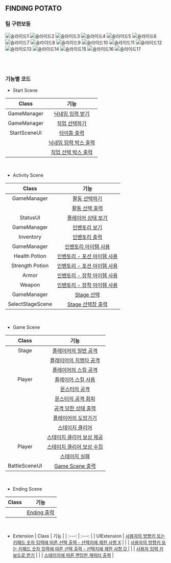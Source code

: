 ## FINDING POTATO
### 팀 구련보등


![슬라이드1](https://github.com/j-miiin/B9_Finding_Potato/assets/62470991/4acca826-eda1-467d-8451-e8955eb4eccc)
![슬라이드2](https://github.com/j-miiin/B9_Finding_Potato/assets/62470991/d35604db-ce15-4e21-854c-1733784ae855)
![슬라이드3](https://github.com/j-miiin/B9_Finding_Potato/assets/62470991/4768b96c-874e-4e0c-b673-84fe163278bf)
![슬라이드4](https://github.com/j-miiin/B9_Finding_Potato/assets/62470991/d24e125d-03b8-47d1-9c79-6595028b7cbd)
![슬라이드5](https://github.com/j-miiin/B9_Finding_Potato/assets/62470991/6c2d1d73-146d-4c5d-806a-eacf752b2d49)
![슬라이드6](https://github.com/j-miiin/B9_Finding_Potato/assets/62470991/3735c2e1-38e9-4c9d-b114-9620c3d3e639)
![슬라이드7](https://github.com/j-miiin/B9_Finding_Potato/assets/62470991/9d27c178-e813-477d-852f-6b4937b5b566)
![슬라이드8](https://github.com/j-miiin/B9_Finding_Potato/assets/62470991/84083e81-8937-4252-aabc-02caf13498c4)
![슬라이드9](https://github.com/j-miiin/B9_Finding_Potato/assets/62470991/78c943d7-58b2-49d4-bba6-9cea2b2beef9)
![슬라이드10](https://github.com/j-miiin/B9_Finding_Potato/assets/62470991/33314f93-df11-41ac-b8f8-20642b3c8ad4)
![슬라이드11](https://github.com/j-miiin/B9_Finding_Potato/assets/62470991/7e0ec610-7414-47b1-a734-0ede272953f5)
![슬라이드12](https://github.com/j-miiin/B9_Finding_Potato/assets/62470991/a195776b-7374-4cd2-ac2b-48e713e080ce)
![슬라이드13](https://github.com/j-miiin/B9_Finding_Potato/assets/62470991/ee1f66f4-2d0c-4836-b66f-95ea8f0b0044)
![슬라이드14](https://github.com/j-miiin/B9_Finding_Potato/assets/62470991/8c7b64f6-f86a-4b07-8580-5e2e9fe11ec9)
![슬라이드15](https://github.com/j-miiin/B9_Finding_Potato/assets/62470991/35652987-c5af-4a7d-8027-be5f202cc806)
![슬라이드16](https://github.com/j-miiin/B9_Finding_Potato/assets/62470991/0d02756f-3711-4d47-b51e-1af9a5c36382)
![슬라이드17](https://github.com/j-miiin/B9_Finding_Potato/assets/62470991/ab45ca5f-f22d-4339-8a49-02ddf53d8b42)

<br><br>

### 기능별 코드

- Start Scene

| Class | 기능 |
| :---: | :---: |
| GameManager | [닉네임 입력 받기](https://github.com/j-miiin/B9_Finding_Potato/blob/7d1641462b05fef6dac8c78916111248f01344b1/FindingPotato/FindingPotato/Program.cs#L134) |
| GameManager | [직업 선택하기](https://github.com/j-miiin/B9_Finding_Potato/blob/7d1641462b05fef6dac8c78916111248f01344b1/FindingPotato/FindingPotato/Program.cs#L139C7-L139C7) |
| StartSceneUI | [타이틀 출력](https://github.com/j-miiin/B9_Finding_Potato/blob/7d1641462b05fef6dac8c78916111248f01344b1/FindingPotato/FindingPotato/UI/StartSceneUI.cs#L12-L49) |
| | [닉네임 입력 박스 출력](https://github.com/j-miiin/B9_Finding_Potato/blob/7d1641462b05fef6dac8c78916111248f01344b1/FindingPotato/FindingPotato/UI/StartSceneUI.cs#L51-L91) |
| | [직업 선택 박스 출력](https://github.com/j-miiin/B9_Finding_Potato/blob/7d1641462b05fef6dac8c78916111248f01344b1/FindingPotato/FindingPotato/UI/StartSceneUI.cs#L93-L124) |

<br>

- Activity Scene

| Class | 기능 |
| :---: | :---: |
| GameManager | [활동 선택하기](https://github.com/j-miiin/B9_Finding_Potato/blob/7d1641462b05fef6dac8c78916111248f01344b1/FindingPotato/FindingPotato/Program.cs#L151-L161) |
| | [활동 선택 출력](https://github.com/j-miiin/B9_Finding_Potato/blob/7d1641462b05fef6dac8c78916111248f01344b1/FindingPotato/FindingPotato/UI/SelectActivitySceneUI.cs#L10-L31) |
| StatusUI | [플레이어 상태 보기](https://github.com/j-miiin/B9_Finding_Potato/blob/7d1641462b05fef6dac8c78916111248f01344b1/FindingPotato/FindingPotato/UI/StatusUI.cs#L10-L118) |
| GameManager | [인벤토리 보기](https://github.com/j-miiin/B9_Finding_Potato/blob/7d1641462b05fef6dac8c78916111248f01344b1/FindingPotato/FindingPotato/Program.cs#L208-L226) |
| Inventory | [인벤토리 출력](https://github.com/j-miiin/B9_Finding_Potato/blob/7d1641462b05fef6dac8c78916111248f01344b1/FindingPotato/FindingPotato/Inventory/Inventory.cs#L31-L174) |
| GameManager | [인벤토리 아이템 사용](https://github.com/j-miiin/B9_Finding_Potato/blob/7d1641462b05fef6dac8c78916111248f01344b1/FindingPotato/FindingPotato/Program.cs#L228-L246) |
| Health Potion | [인벤토리 - 포션 아이템 사용](https://github.com/j-miiin/B9_Finding_Potato/blob/60a650202150babcdccde13640c27818e5a21287/FindingPotato/FindingPotato/Item/HealthPotion.cs#L28-L61) |
| Strength Potion | [인벤토리 - 포션 아이템 사용](https://github.com/j-miiin/B9_Finding_Potato/blob/60a650202150babcdccde13640c27818e5a21287/FindingPotato/FindingPotato/Item/StrengthPotion.cs#L28-L47) |
| Armor | [인벤토리 - 장착 아이템 사용](https://github.com/j-miiin/B9_Finding_Potato/blob/60a650202150babcdccde13640c27818e5a21287/FindingPotato/FindingPotato/Item/Armor.cs#L29-L75) |
| Weapon | [인벤토리 - 장착 아이템 사용](https://github.com/j-miiin/B9_Finding_Potato/blob/60a650202150babcdccde13640c27818e5a21287/FindingPotato/FindingPotato/Item/Weapon.cs#L29-L76) |
| GameManager | [Stage 선택](https://github.com/j-miiin/B9_Finding_Potato/blob/7d1641462b05fef6dac8c78916111248f01344b1/FindingPotato/FindingPotato/Program.cs#L177-L204) |
| SelectStageScene | [Stage 선택창 출력](https://github.com/j-miiin/B9_Finding_Potato/blob/7d1641462b05fef6dac8c78916111248f01344b1/FindingPotato/FindingPotato/UI/SelectStageScene.cs#L12-L31) |

<br>

- Game Scene

| Class | 기능 |
| :---: | :---: |
| Stage | [플레이어의 일반 공격](https://github.com/j-miiin/B9_Finding_Potato/blob/7d1641462b05fef6dac8c78916111248f01344b1/FindingPotato/FindingPotato/Stage/Stage.cs#L175C1-L232) |
| | [플레이어의 치명타 공격](https://github.com/j-miiin/B9_Finding_Potato/blob/7d1641462b05fef6dac8c78916111248f01344b1/FindingPotato/FindingPotato/Stage/Stage.cs#L199-L205) |
| | [플레이어의 스킬 공격](https://github.com/j-miiin/B9_Finding_Potato/blob/7d1641462b05fef6dac8c78916111248f01344b1/FindingPotato/FindingPotato/Stage/Stage.cs#L291-L399) |
| Player | [플레이어 스킬 사용](https://github.com/j-miiin/B9_Finding_Potato/blob/7d1641462b05fef6dac8c78916111248f01344b1/FindingPotato/FindingPotato/Character/Player.cs#L135-L150) |
| | [몬스터의 공격](https://github.com/j-miiin/B9_Finding_Potato/blob/7d1641462b05fef6dac8c78916111248f01344b1/FindingPotato/FindingPotato/Stage/Stage.cs#L243-L289) |
| | [몬스터의 공격 회피](https://github.com/j-miiin/B9_Finding_Potato/blob/7d1641462b05fef6dac8c78916111248f01344b1/FindingPotato/FindingPotato/Stage/Stage.cs#L192-L193) |
| | [공격 당한 상태 출력](https://github.com/j-miiin/B9_Finding_Potato/blob/60a650202150babcdccde13640c27818e5a21287/FindingPotato/FindingPotato/Stage/Stage.cs#L51C1-L102) |
| | [플레이어의 도망가기](https://github.com/j-miiin/B9_Finding_Potato/blob/7d1641462b05fef6dac8c78916111248f01344b1/FindingPotato/FindingPotato/Stage/Stage.cs#L401-L421) |
| | [스테이지 클리어](https://github.com/j-miiin/B9_Finding_Potato/blob/7d1641462b05fef6dac8c78916111248f01344b1/FindingPotato/FindingPotato/Stage/Stage.cs#L431-L467) |
| | [스테이지 클리어 보상 제공](https://github.com/j-miiin/B9_Finding_Potato/blob/60a650202150babcdccde13640c27818e5a21287/FindingPotato/FindingPotato/Stage/Stage.cs#L494-L519) |
| Player | [스테이지 클리어 보상 수집](https://github.com/j-miiin/B9_Finding_Potato/blob/60a650202150babcdccde13640c27818e5a21287/FindingPotato/FindingPotato/Character/Player.cs#L152-L163) |
| | [스테이지 실패](https://github.com/j-miiin/B9_Finding_Potato/blob/7d1641462b05fef6dac8c78916111248f01344b1/FindingPotato/FindingPotato/Stage/Stage.cs#L468-L471) |
| BattleSceneUI | [Game Scene 출력](https://github.com/j-miiin/B9_Finding_Potato/blob/7d1641462b05fef6dac8c78916111248f01344b1/FindingPotato/FindingPotato/UI/BattleSceneUI.cs#L14-L55) |


<br>

- Ending Scene

| Class | 기능 |
| :---: | :---: |
| | [Ending 출력](https://github.com/j-miiin/B9_Finding_Potato/blob/7d1641462b05fef6dac8c78916111248f01344b1/FindingPotato/FindingPotato/UI/EndingScene.cs#L11-L174) |

<br>

- Extension
| Class | 기능 |
| :---: | :---: |
| UIExtension | [사용자의 방향키 또는 키패드 숫자 입력에 따른 선택 출력 - 선택지에 제한 사항 X](https://github.com/j-miiin/B9_Finding_Potato/blob/60a650202150babcdccde13640c27818e5a21287/FindingPotato/FindingPotato/UI/UIExtension.cs#L14-L65) |
| | [사용자의 방향키 또는 키패드 숫자 입력에 따른 선택 출력 - 선택지에 제한 사항 O ](https://github.com/j-miiin/B9_Finding_Potato/blob/60a650202150babcdccde13640c27818e5a21287/FindingPotato/FindingPotato/UI/UIExtension.cs#L67-L126) |
| | [사용자 입력 키보드로 받기](https://github.com/j-miiin/B9_Finding_Potato/blob/60a650202150babcdccde13640c27818e5a21287/FindingPotato/FindingPotato/UI/UIExtension.cs#L196-L237) |
| | [스테이지에 따른 랜덤한 캐릭터 출력](https://github.com/j-miiin/B9_Finding_Potato/blob/60a650202150babcdccde13640c27818e5a21287/FindingPotato/FindingPotato/UI/UIExtension.cs#L264-L275) |